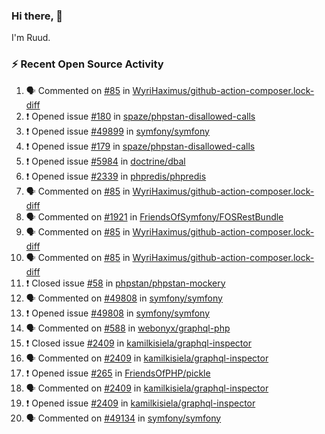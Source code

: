 ### Hi there, 👋

I'm Ruud.
 
### :zap: Recent Open Source Activity

<!--START_SECTION:activity-->
1. 🗣 Commented on [#85](https://github.com/WyriHaximus/github-action-composer.lock-diff/issues/85) in [WyriHaximus/github-action-composer.lock-diff](https://github.com/WyriHaximus/github-action-composer.lock-diff)
2. ❗️ Opened issue [#180](https://github.com/spaze/phpstan-disallowed-calls/issues/180) in [spaze/phpstan-disallowed-calls](https://github.com/spaze/phpstan-disallowed-calls)
3. ❗️ Opened issue [#49899](https://github.com/symfony/symfony/issues/49899) in [symfony/symfony](https://github.com/symfony/symfony)
4. ❗️ Opened issue [#179](https://github.com/spaze/phpstan-disallowed-calls/issues/179) in [spaze/phpstan-disallowed-calls](https://github.com/spaze/phpstan-disallowed-calls)
5. ❗️ Opened issue [#5984](https://github.com/doctrine/dbal/issues/5984) in [doctrine/dbal](https://github.com/doctrine/dbal)
6. ❗️ Opened issue [#2339](https://github.com/phpredis/phpredis/issues/2339) in [phpredis/phpredis](https://github.com/phpredis/phpredis)
7. 🗣 Commented on [#85](https://github.com/WyriHaximus/github-action-composer.lock-diff/issues/85) in [WyriHaximus/github-action-composer.lock-diff](https://github.com/WyriHaximus/github-action-composer.lock-diff)
8. 🗣 Commented on [#1921](https://github.com/FriendsOfSymfony/FOSRestBundle/issues/1921) in [FriendsOfSymfony/FOSRestBundle](https://github.com/FriendsOfSymfony/FOSRestBundle)
9. 🗣 Commented on [#85](https://github.com/WyriHaximus/github-action-composer.lock-diff/issues/85) in [WyriHaximus/github-action-composer.lock-diff](https://github.com/WyriHaximus/github-action-composer.lock-diff)
10. 🗣 Commented on [#85](https://github.com/WyriHaximus/github-action-composer.lock-diff/issues/85) in [WyriHaximus/github-action-composer.lock-diff](https://github.com/WyriHaximus/github-action-composer.lock-diff)
11. ❗️ Closed issue [#58](https://github.com/phpstan/phpstan-mockery/issues/58) in [phpstan/phpstan-mockery](https://github.com/phpstan/phpstan-mockery)
12. 🗣 Commented on [#49808](https://github.com/symfony/symfony/issues/49808) in [symfony/symfony](https://github.com/symfony/symfony)
13. ❗️ Opened issue [#49808](https://github.com/symfony/symfony/issues/49808) in [symfony/symfony](https://github.com/symfony/symfony)
14. 🗣 Commented on [#588](https://github.com/webonyx/graphql-php/issues/588) in [webonyx/graphql-php](https://github.com/webonyx/graphql-php)
15. ❗️ Closed issue [#2409](https://github.com/kamilkisiela/graphql-inspector/issues/2409) in [kamilkisiela/graphql-inspector](https://github.com/kamilkisiela/graphql-inspector)
16. 🗣 Commented on [#2409](https://github.com/kamilkisiela/graphql-inspector/issues/2409) in [kamilkisiela/graphql-inspector](https://github.com/kamilkisiela/graphql-inspector)
17. ❗️ Opened issue [#265](https://github.com/FriendsOfPHP/pickle/issues/265) in [FriendsOfPHP/pickle](https://github.com/FriendsOfPHP/pickle)
18. 🗣 Commented on [#2409](https://github.com/kamilkisiela/graphql-inspector/issues/2409) in [kamilkisiela/graphql-inspector](https://github.com/kamilkisiela/graphql-inspector)
19. ❗️ Opened issue [#2409](https://github.com/kamilkisiela/graphql-inspector/issues/2409) in [kamilkisiela/graphql-inspector](https://github.com/kamilkisiela/graphql-inspector)
20. 🗣 Commented on [#49134](https://github.com/symfony/symfony/issues/49134) in [symfony/symfony](https://github.com/symfony/symfony)
<!--END_SECTION:activity-->
